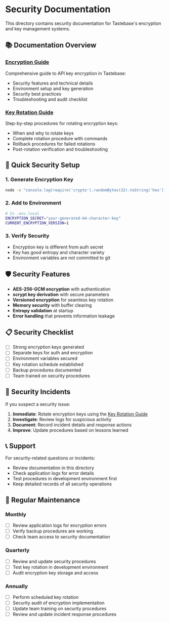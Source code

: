 # Security Documentation

This directory contains security documentation for Tastebase's encryption and key management systems.

## 📚 Documentation Overview

### [Encryption Guide](./encryption.md)
Comprehensive guide to API key encryption in Tastebase:
- Security features and technical details
- Environment setup and key generation
- Security best practices
- Troubleshooting and audit checklist

### [Key Rotation Guide](./key-rotation.md)
Step-by-step procedures for rotating encryption keys:
- When and why to rotate keys
- Complete rotation procedure with commands
- Rollback procedures for failed rotations
- Post-rotation verification and troubleshooting

## 🔐 Quick Security Setup

### 1. Generate Encryption Key
```bash
node -e "console.log(require('crypto').randomBytes(32).toString('hex'))"
```

### 2. Add to Environment
```bash
# In .env.local
ENCRYPTION_SECRET="your-generated-64-character-key"
CURRENT_ENCRYPTION_VERSION=1
```

### 3. Verify Security
- Encryption key is different from auth secret
- Key has good entropy and character variety
- Environment variables are not committed to git

## 🛡️ Security Features

- **AES-256-GCM encryption** with authentication
- **scrypt key derivation** with secure parameters
- **Versioned encryption** for seamless key rotation
- **Memory security** with buffer clearing
- **Entropy validation** at startup
- **Error handling** that prevents information leakage

## 📋 Security Checklist

- [ ] Strong encryption keys generated
- [ ] Separate keys for auth and encryption
- [ ] Environment variables secured
- [ ] Key rotation schedule established
- [ ] Backup procedures documented
- [ ] Team trained on security procedures

## 🚨 Security Incidents

If you suspect a security issue:

1. **Immediate**: Rotate encryption keys using the [Key Rotation Guide](./key-rotation.md)
2. **Investigate**: Review logs for suspicious activity
3. **Document**: Record incident details and response actions
4. **Improve**: Update procedures based on lessons learned

## 📞 Support

For security-related questions or incidents:
- Review documentation in this directory
- Check application logs for error details
- Test procedures in development environment first
- Keep detailed records of all security operations

## 🔄 Regular Maintenance

### Monthly
- [ ] Review application logs for encryption errors
- [ ] Verify backup procedures are working
- [ ] Check team access to security documentation

### Quarterly
- [ ] Review and update security procedures
- [ ] Test key rotation in development environment
- [ ] Audit encryption key storage and access

### Annually
- [ ] Perform scheduled key rotation
- [ ] Security audit of encryption implementation
- [ ] Update team training on security procedures
- [ ] Review and update incident response procedures